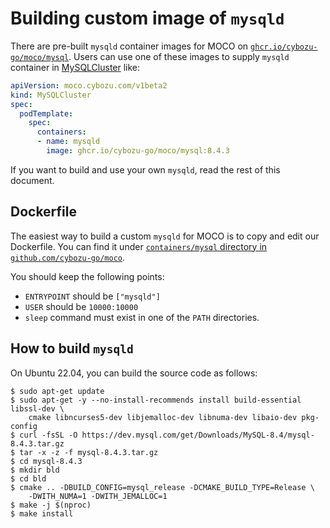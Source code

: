 # Building custom image of `mysqld`

There are pre-built `mysqld` container images for MOCO on [`ghcr.io/cybozu-go/moco/mysql`](https://github.com/cybozu-go/moco/pkgs/container/moco%2Fmysql).
Users can use one of these images to supply `mysqld` container in [MySQLCluster](crd_mysqlcluster.md) like:

```yaml
apiVersion: moco.cybozu.com/v1beta2
kind: MySQLCluster
spec:
  podTemplate:
    spec:
      containers:
      - name: mysqld
        image: ghcr.io/cybozu-go/moco/mysql:8.4.3
```

If you want to build and use your own `mysqld`, read the rest of this document.

## Dockerfile

The easiest way to build a custom `mysqld` for MOCO is to copy and edit our Dockerfile.
You can find it under [`containers/mysql` directory in `github.com/cybozu-go/moco`](https://github.com/cybozu-go/moco/tree/main/containers/mysql).

You should keep the following points:

- `ENTRYPOINT` should be `["mysqld"]`
- `USER` should be `10000:10000`
- `sleep` command must exist in one of the `PATH` directories.

## How to build `mysqld`

On Ubuntu 22.04, you can build the source code as follows:

```console
$ sudo apt-get update
$ sudo apt-get -y --no-install-recommends install build-essential libssl-dev \
    cmake libncurses5-dev libjemalloc-dev libnuma-dev libaio-dev pkg-config
$ curl -fsSL -O https://dev.mysql.com/get/Downloads/MySQL-8.4/mysql-8.4.3.tar.gz
$ tar -x -z -f mysql-8.4.3.tar.gz
$ cd mysql-8.4.3
$ mkdir bld
$ cd bld
$ cmake .. -DBUILD_CONFIG=mysql_release -DCMAKE_BUILD_TYPE=Release \
    -DWITH_NUMA=1 -DWITH_JEMALLOC=1
$ make -j $(nproc)
$ make install
```

